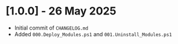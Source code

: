# [1.0.0] - 26 May 2025
* Initial commit of `CHANGELOG.md`
* Added `000.Deploy_Modules.ps1` and `001.Uninstall_Modules.ps1`